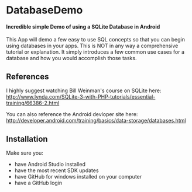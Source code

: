 # DatabaseDemo
#### Incredible simple Demo of using a SQLite Database in Android
This App will demo a few easy to use SQL concepts so that you can begin using databases in your apps. This is NOT in any way a comprehensive tutorial or explanation. It simply introduces a few common use cases for a database and how you would accomplish those tasks.

## References
I highly suggest watching Bill Weinman's course on SQLite here: http://www.lynda.com/SQLite-3-with-PHP-tutorials/essential-training/66386-2.html

You can also reference the Android devloper site here:
http://developer.android.com/training/basics/data-storage/databases.html
    
## Installation

Make sure you:

* have Android Studio installed
* have the most recent SDK updates
* have GitHub for windows installed on your computer
* have a GitHub login
